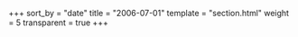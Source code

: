 +++
sort_by = "date"
title = "2006-07-01"
template = "section.html"
weight = 5
transparent = true
+++